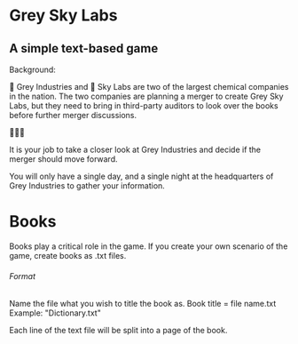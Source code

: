 # Grey Sky Labs
## A simple text-based game

Background:

🔬 Grey Industries and 💊 Sky Labs are two of the largest chemical companies in the nation.
The two companies are planning a merger to create Grey Sky Labs, but they need to bring in third-party auditors
to look over the books before further merger discussions.

👩🏻‍🔬

It is your job to take a closer look at Grey Industries and decide if the merger should move forward.

You will only have a single day, and a single night at the headquarters of Grey Industries
to gather your information.

# Books
Books play a critical role in the game. If you create your own scenario of the game, create books as .txt files.

###### Format
Name the file what you wish to title the book as.
Book title = file name.txt
Example: "Dictionary.txt"

Each line of the text file will be split into a page of the book.


